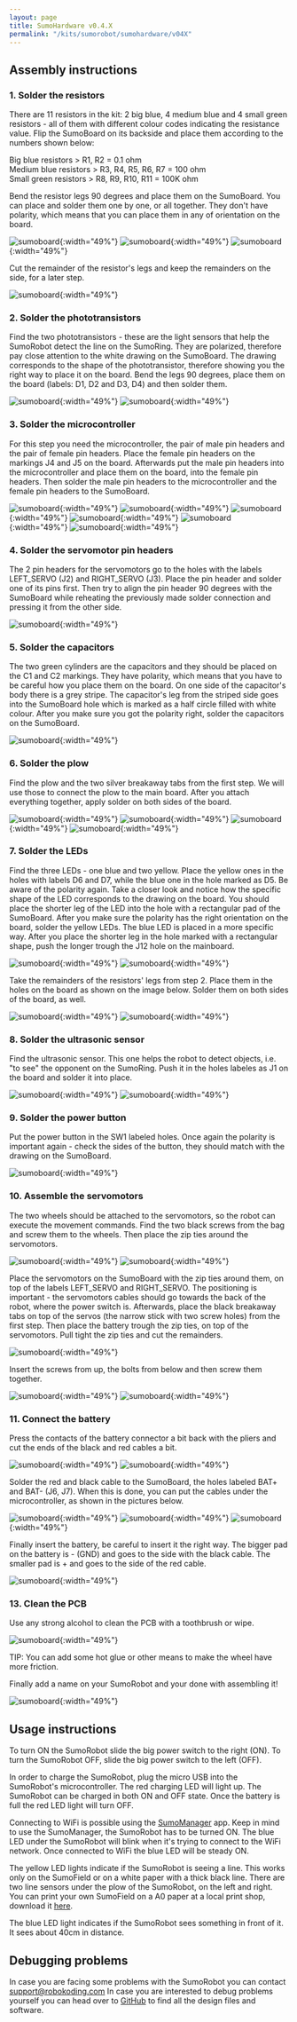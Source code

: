 ```yaml
---
layout: page
title: SumoHardware v0.4.X
permalink: "/kits/sumorobot/sumohardware/v04X"
---
```


## Assembly instructions

### 1. Solder the resistors

There are 11 resistors in the kit: 2 big blue, 4 medium blue and 4 small green resistors - all of them with different colour codes indicating the resistance value. Flip the SumoBoard on its backside and place them according to the numbers shown below:

Big blue resistors > R1, R2 = 0.1 ohm  
Medium blue resistors > R3, R4, R5, R6, R7 = 100 ohm  
Small green resistors > R8, R9, R10, R11 = 100K ohm

Bend the resistor legs 90 degrees and place them on the SumoBoard. You can place and solder them one by one, or all together.  They don't have polarity, which means that you can place them in any of orientation on the board.

![sumoboard](/assets/img/v04X/step1_1.jpg){:width="49%"}
![sumoboard](/assets/img/v04X/step1_2.jpg){:width="49%"}
![sumoboard](/assets/img/v04X/step1_3.jpg){:width="49%"}

Cut the remainder of the resistor's legs and keep the remainders on the side, for a later step.

![sumoboard](/assets/img/v04X/step1_4.jpg){:width="49%"}

### 2. Solder the phototransistors

Find the two phototransistors - these are the light sensors that help the SumoRobot detect the line on the SumoRing. They are polarized, therefore pay close attention to the white drawing on the SumoBoard. The drawing corresponds to the shape of the phototransistor, therefore showing you the right way to place it on the board.  Bend the legs 90 degrees, place them on the board (labels: D1, D2 and D3, D4) and then solder them.

![sumoboard](/assets/img/v04X/step2_1.jpg){:width="49%"}
![sumoboard](/assets/img/v04X/step2_2.jpg){:width="49%"}

### 3. Solder the microcontroller

For this step you need the microcontroller, the pair of male pin headers and the pair of female pin headers. Place the female pin headers on the markings J4 and J5 on the board. Afterwards put the male pin headers into the microcontroller and place them on the board, into the female pin headers. Then solder the male pin headers to the microcontroller and the female pin headers to the SumoBoard.

![sumoboard](/assets/img/v04X/step_3_1.jpg){:width="49%"}
![sumoboard](/assets/img/v04X/step3_2.jpg){:width="49%"}
![sumoboard](/assets/img/v04X/step3_3.jpg){:width="49%"}
![sumoboard](/assets/img/v04X/step3_4.jpg){:width="49%"}
![sumoboard](/assets/img/v04X/step3_5.jpg){:width="49%"}
![sumoboard](/assets/img/v04X/step_3_6.jpg){:width="49%"}

### 4. Solder the servomotor pin headers

The 2 pin headers for the servomotors go to the holes with the labels LEFT_SERVO (J2) and RIGHT_SERVO (J3). Place the pin header and solder one of its pins first. Then try to align the pin header 90 degrees with the SumoBoard while reheating the previously made solder connection and pressing it from the other side.

![sumoboard](/assets/img/v04X/step4_1.jpg){:width="49%"}

### 5. Solder the capacitors

The two green cylinders are the capacitors and they should be placed on the C1 and C2 markings. They have polarity, which means that you have to be careful how you place them on the board. On one side of the capacitor's body there is a grey stripe. The capacitor's leg from the striped side goes into the SumoBoard hole which is marked as a half circle filled with white colour. After you make sure you got the polarity right, solder the capacitors on the SumoBoard.

![sumoboard](/assets/img/v04X/step5_1.jpg){:width="49%"}

### 6. Solder the plow

Find the plow and the two silver breakaway tabs from the first step. We will use those to connect the plow to the main board. After you attach everything together, apply solder on both sides of the board.

![sumoboard](/assets/img/v04X/step6_1.jpg){:width="49%"}
![sumoboard](/assets/img/v04X/step6_2.jpg){:width="49%"}
![sumoboard](/assets/img/v04X/step6_3.jpg){:width="49%"}
![sumoboard](/assets/img/v04X/step6_4.jpg){:width="49%"}

### 7. Solder the LEDs

Find the three LEDs - one blue and two yellow. Place the yellow ones in the holes with labels D6 and D7, while the blue one in the hole marked as D5. Be aware of the polarity again. Take a closer look and notice how the specific shape of the LED corresponds to the drawing on the board. You should place the shorter leg of the LED into the hole with a rectangular pad of the SumoBoard. After you make sure the polarity has the right orientation on the board, solder the yellow LEDs. The blue LED is placed in a more specific way. After you place the shorter leg in the hole marked with a rectangular shape, push the longer trough the J12 hole on the mainboard.

![sumoboard](/assets/img/v04X/step7_1.jpg){:width="49%"}
![sumoboard](/assets/img/v04X/step7_2.jpg){:width="49%"}

Take the remainders of the resistors' legs from step 2. Place them in the holes on the board as shown on the image below. Solder them on both sides of the board, as well.

![sumoboard](/assets/img/v04X/step8_1.jpg){:width="49%"}
![sumoboard](/assets/img/v04X/step8_2.jpg){:width="49%"}

### 8. Solder the ultrasonic sensor

Find the ultrasonic sensor. This one helps the robot to detect objects, i.e. "to see" the opponent on the SumoRing. Push it in the holes labeles as J1 on the board and solder it into place.

![sumoboard](/assets/img/v04X/step9_1.jpg){:width="49%"}
![sumoboard](/assets/img/v04X/step9_2.jpg){:width="49%"}

### 9. Solder the power button

Put the power button in the SW1 labeled holes. Once again the polarity is important again - check the sides of the button, they should match with the drawing on the SumoBoard.

![sumoboard](/assets/img/v04X/step10_1.jpg){:width="49%"}

### 10. Assemble the servomotors

The two wheels should be attached to the servomotors, so the robot can execute the movement commands. Find the two black screws from the bag and screw them to the wheels. Then place the zip ties around the servomotors.

![sumoboard](/assets/img/v04X/step11_1.jpg){:width="49%"}
![sumoboard](/assets/img/v04X/step11_2.jpg){:width="49%"}

Place the servomotors on the SumoBoard with the zip ties around them, on top of the labels LEFT_SERVO and RIGHT_SERVO. The positioning is important - the servomotors cables should go towards the back of the robot, where the power switch is. Afterwards, place the black breakaway tabs on top of the servos (the narrow stick with two screw holes) from the first step. Then place the battery trough the zip ties, on top of the servomotors. Pull tight the zip ties and cut the remainders.

![sumoboard](/assets/img/v04X/step11_3.jpg){:width="49%"}

Insert the screws from up, the bolts from below and then screw them together.

![sumoboard](/assets/img/v04X/step11_4.jpg){:width="49%"}
![sumoboard](/assets/img/v04X/step11_5.jpg){:width="49%"}

### 11. Connect the battery

Press the contacts of the battery connector a bit back with the pliers and cut the ends of the black and red cables a bit.

![sumoboard](/assets/img/v04X/step12_1.jpg){:width="49%"}
![sumoboard](/assets/img/v04X/step13_2.jpg){:width="49%"}

Solder the red and black cable to the SumoBoard, the holes labeled BAT+ and BAT- (J6, J7). When this is done, you can put the cables under the microcontroller, as shown in the pictures below.

![sumoboard](/assets/img/v04X/step13_3.jpg){:width="49%"}
![sumoboard](/assets/img/v04X/step13_4.jpg){:width="49%"}
![sumoboard](/assets/img/v04X/step13_5.jpg){:width="49%"}

Finally insert the battery, be careful to insert it the right way. The bigger pad on the battery is - (GND) and goes to the side with the black cable. The smaller pad is + and goes to the side of the red cable.

![sumoboard](/assets/img/v04X/step_13_6.jpg){:width="49%"}

### 13. Clean the PCB

Use any strong alcohol to clean the PCB with a toothbrush or wipe.

![sumoboard](/assets/img/v04X/step14_1.jpg){:width="49%"}

TIP: You can add some hot glue or other means to make the wheel have more friction.

Finally add a name on your SumoRobot and your done with assembling it!

![sumoboard](/assets/img/v04X/final.jpg){:width="49%"}

## Usage instructions

To turn ON the SumoRobot slide the big power switch to the right (ON). To turn the SumoRobot OFF, slide the big power switch to the left (OFF).

In order to charge the SumoRobot, plug the micro USB into the SumoRobot's microcontroller. The red charging LED will light up. The SumoRobot can be charged in both ON and OFF state. Once the battery is full the red LED light will turn OFF.

Connecting to WiFi is possible using the [SumoManager](/kits/sumorobot/sumomanager) app. Keep in mind to use the SumoManager, the SumoRobot has to be turned ON. The blue LED under the SumoRobot will blink when it's trying to connect to the WiFi network. Once connected to WiFi the blue LED will be steady ON.

The yellow LED lights indicate if the SumoRobot is seeing a line. This works only on the SumoField or on a white paper with a thick black line. There are two line sensors under the plow of the SumoRobot, on the left and right. You can print your own SumoField on a A0 paper at a local print shop, download it [here](/assets/docs/sumofield.pdf).

The blue LED light indicates if the SumoRobot sees something in front of it. It sees about 40cm in distance.

## Debugging problems

In case you are facing some problems with the SumoRobot you can contact [support@robokoding.com](#)
In case you are interested to debug problems yourself you can head over to [GitHub](https://github.com/robokoding) to find all the design files and software.

